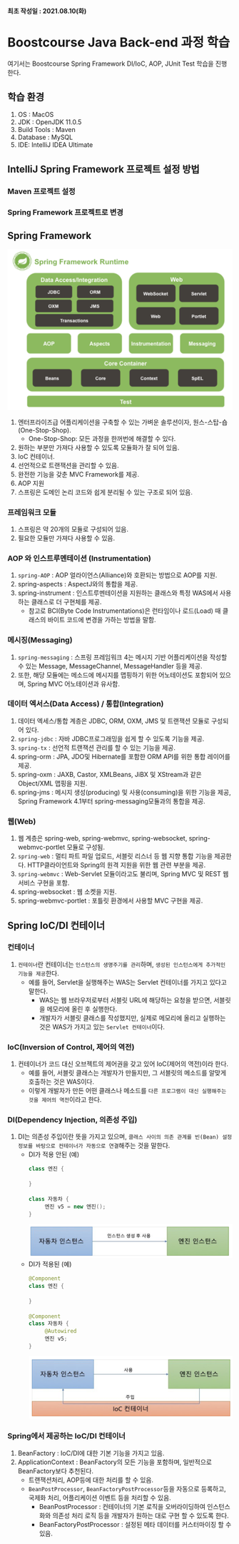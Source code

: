 #### 최초 작성일 : 2021.08.10(화)

# Boostcourse Java Back-end 과정 학습

여기서는 Boostcourse Spring Framework DI/IoC, AOP, JUnit Test 학습을 진행한다.

## 학습 환경

1. OS : MacOS
2. JDK : OpenJDK 11.0.5
4. Build Tools : Maven
5. Database : MySQL
6. IDE: IntelliJ IDEA Ultimate

## IntelliJ Spring Framework 프로젝트 설정 방법

### Maven 프로젝트 설정

### Spring Framework 프로젝트로 변경

## Spring Framework

![Spring Framework](./images/spring01.png)

1. 엔터프라이즈급 어플리케이션을 구축할 수 있는 가벼운 솔루션이자, 원스-스탑-숍(One-Stop-Shop).
    - One-Stop-Shop: 모든 과정을 한꺼번에 해결할 수 있다.
2. 원하는 부분만 가져다 사용할 수 있도록 모듈화가 잘 되어 있음.
3. IoC 컨테이너.
4. 선언적으로 트랜잭션을 관리할 수 있음.
5. 완전한 기능을 갖춘 MVC Framework를 제공.
6. AOP 지원
7. 스프링은 도메인 논리 코드와 쉽게 분리될 수 있는 구조로 되어 있음.

### 프레임워크 모듈

1. 스프링은 약 20개의 모듈로 구성되어 있음.
2. 필요한 모듈만 가져다 사용할 수 있음.

### AOP 와 인스트루멘테이션 (Instrumentation)

1. `spring-AOP` : AOP 얼라이언스(Alliance)와 호환되는 방법으로 AOP를 지원.
2. spring-aspects : AspectJ와의 통합을 제공.
3. spring-instrument : 인스트루멘테이션을 지원하는 클래스와 특정 WAS에서 사용하는 클래스로 더 구현체를 제공.
    - 참고로 BCI(Byte Code Instrumentations)은 런타임이나 로드(Load) 때 클래스의 바이트 코드에 변경을 가하는 방법을 말함.

### 메시징(Messaging)

1. `spring-messaging` : 스프링 프레임워크 4는 메시지 기반 어플리케이션을 작성할 수 있는 Message, MessageChannel, MessageHandler 등을 제공.
2. 또한, 해당 모듈에는 메소드에 메시지를 맵핑하기 위한 어노테이션도 포함되어 있으며, Spring MVC 어노테이션과 유사함.

### 데이터 엑서스(Data Access) / 통합(Integration)

1. 데이터 엑세스/통합 계층은 JDBC, ORM, OXM, JMS 및 트랜잭션 모듈로 구성되어 있다.
2. `spring-jdbc` : 자바 JDBC프로그래밍을 쉽게 할 수 있도록 기능을 제공.
3. `spring-tx` : 선언적 트랜잭션 관리를 할 수 있는 기능을 제공.
4. spring-orm : JPA, JDO및 Hibernate를 포함한 ORM API를 위한 통합 레이어를 제공.
5. spring-oxm : JAXB, Castor, XMLBeans, JiBX 및 XStream과 같은 Object/XML 맵핑을 지원.
6. spring-jms : 메시지 생성(producing) 및 사용(consuming)을 위한 기능을 제공, Spring Framework 4.1부터 spring-messaging모듈과의 통합을 제공.

### 웹(Web)

1. 웹 계층은 spring-web, spring-webmvc, spring-websocket, spring-webmvc-portlet 모듈로 구성됨.
2. `spring-web` : 멀티 파트 파일 업로드, 서블릿 리스너 등 웹 지향 통합 기능을 제공한다. HTTP클라이언트와 Spring의 원격 지원을 위한 웹 관련 부분을 제공.
3. `spring-webmvc` : Web-Servlet 모듈이라고도 불리며, Spring MVC 및 REST 웹 서비스 구현을 포함.
4. spring-websocket : 웹 소켓을 지원.
5. spring-webmvc-portlet : 포틀릿 환경에서 사용할 MVC 구현을 제공.

## Spring IoC/DI 컨테이너

### 컨테이너

1. `컨테이너`란 컨테이너는 `인스턴스의 생명주기를 관리`하며, `생성된 인스턴스에게 추가적인 기능을 제공`한다.
    - 예를 들어, Servlet을 실행해주는 WAS는 Servlet 컨테이너를 가지고 있다고 말한다.
        - WAS는 웹 브라우저로부터 서블릿 URL에 해당하는 요청을 받으면, 서블릿을 메모리에 올린 후 실행한다.
        - 개발자가 서블릿 클래스를 작성했지만, 실제로 메모리에 올리고 실행하는 것은 WAS가 가지고 있는 `Servlet 컨테이너`이다.

### IoC(Inversion of Control, 제어의 역전)

1. 컨테이너가 코드 대신 오브젝트의 제어권을 갖고 있어 IoC(제어의 역전)이라 한다.
    - 예를 들어, 서블릿 클래스는 개발자가 만들지만, 그 서블릿의 메소드를 알맞게 호출하는 것은 WAS이다.
    - 이렇게 개발자가 만든 어떤 클래스나 메소드를 `다른 프로그램이 대신 실행해주는 것을 제어의 역전`이라고 한다.

### DI(Dependency Injection, 의존성 주입)

1. DI는 의존성 주입이란 뜻을 가지고 있으며, `클래스 사이의 의존 관계를 빈(Bean) 설정 정보를 바탕으로 컨테이너가 자동으로 연결`해주는 것을 말한다.
    - DI가 적용 안된 (예)
      ```java
      class 엔진 {
      
      }
      
      class 자동차 {
           엔진 v5 = new 엔진();
      }
       ```
      ![DI가 적용 안된 예](./images/di01.png)
    - DI가 적용된 (예)
      ```java
      @Component
      class 엔진 {
      
      }
      
      @Component
      class 자동차 {
           @Autowired
           엔진 v5;
      }
      ```
      ![DI가 적용된 예](./images/di02.png)

### Spring에서 제공하는 IoC/DI 컨테이너

1. BeanFactory : IoC/DI에 대한 기본 기능을 가지고 있음.
2. ApplicationContext : BeanFactory의 모든 기능을 포함하며, 일반적으로 BeanFactory보다 추천된다.
    - 트랜잭션처리, AOP등에 대한 처리를 할 수 있음.
    - `BeanPostProcessor`, `BeanFactoryPostProcessor`등을 자동으로 등록하고, 국제화 처리, 어플리케이션 이벤트 등을 처리할 수 있음.
        - BeanPostProcessor : 컨테이너의 기본 로직을 오버라이딩하여 인스턴스화와 의존성 처리 로직 등을 개발자가 원하는 대로 구현 할 수 있도록 한다.
        - BeanFactoryPostProcessor : 설정된 메타 데이터를 커스터마이징 할 수 있음.